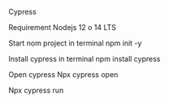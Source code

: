 Cypress

Requirement
Nodejs 12 o 14 LTS

Start nom project in terminal
npm init -y 

Install cypress in terminal
npm install cypress

Open cypress
Npx cypress open

Npx cypress run